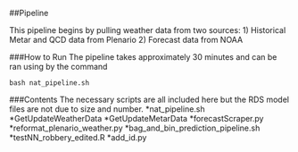 ##Pipeline

This pipeline begins by pulling weather data from two sources:
	1) Historical Metar and QCD data from Plenario
	2) Forecast data from NOAA

###How to Run
The pipeline takes approximately 30 minutes and can be ran using by the command
```
bash nat_pipeline.sh
```

###Contents
The necessary scripts are all included here but the RDS model files are not due to size and number.
	*nat_pipeline.sh
	*GetUpdateWeatherData
	*GetUpdateMetarData
	*forecastScraper.py
	*reformat_plenario_weather.py
	*bag_and_bin_prediction_pipeline.sh
	*testNN_robbery_edited.R
	*add_id.py